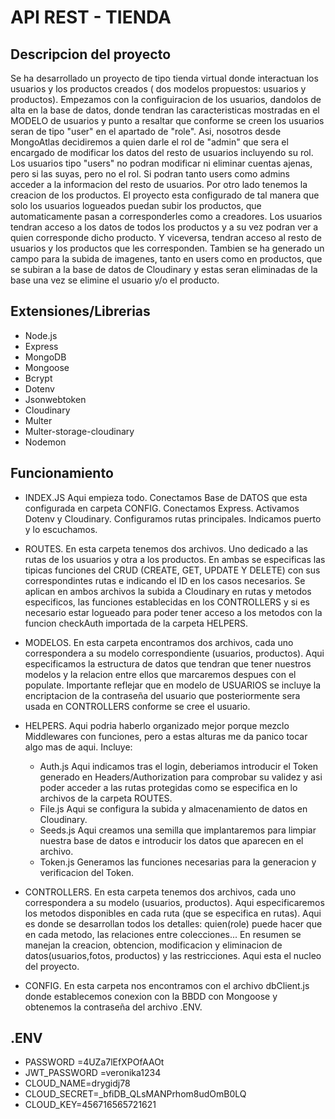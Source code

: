 # API REST - TIENDA
## Descripcion del proyecto

Se ha desarrollado un proyecto de tipo tienda virtual donde interactuan los usuarios y los productos creados ( dos modelos propuestos: usuarios y productos).
Empezamos con la configuiracion de los usuarios, dandolos de alta en la base de datos, donde tendran las caracteristicas mostradas en el MODELO de usuarios y punto a resaltar que conforme se creen los usuarios seran de tipo "user" en el apartado de "role". Asi, nosotros desde MongoAtlas decidiremos a quien darle el rol de "admin" que sera el encargado de modificar los datos del resto de usuarios incluyendo su rol. Los usuarios tipo "users" no podran modificar ni eliminar cuentas ajenas, pero si las suyas, pero no el rol. Si podran tanto users como admins acceder a la informacion del resto de usuarios.
Por otro lado tenemos la creacion de los productos. El proyecto esta configurado de tal manera que solo los usuarios logueados puedan subir los productos, que automaticamente pasan a corresponderles como a creadores.
Los usuarios tendran acceso a los datos de todos los productos y a su vez podran ver a quien corresponde dicho producto. Y viceversa, tendran acceso al resto de usuarios y los productos que les corresponden.
Tambien se ha generado un campo para la subida de imagenes, tanto en users como en productos, que se subiran a la base de datos de Cloudinary y estas seran eliminadas de la base una vez se elimine el usuario y/o el producto.


## Extensiones/Librerias

- Node.js
- Express
- MongoDB
- Mongoose
- Bcrypt
- Dotenv
- Jsonwebtoken
- Cloudinary
- Multer
- Multer-storage-cloudinary
- Nodemon


## Funcionamiento

- INDEX.JS
Aqui empieza todo.
Conectamos Base de DATOS que esta configurada en carpeta CONFIG.
Conectamos Express.
Activamos Dotenv y Cloudinary.
Configuramos rutas principales.
Indicamos puerto y lo escuchamos.

- ROUTES.
En esta carpeta tenemos dos archivos. Uno dedicado a las rutas de los usuarios y otra a los productos. En ambas se especificas las tipicas funciones del CRUD (CREATE, GET, UPDATE Y DELETE) con sus correspondintes rutas e indicando el ID en los casos necesarios. Se aplican en ambos archivos la subida a Cloudinary en rutas y metodos especificos, las funciones establecidas en los CONTROLLERS y si es necesario estar logueado para poder tener acceso a los metodos con la funcion checkAuth importada de la carpeta HELPERS.

- MODELOS.
En esta carpeta encontramos dos archivos, cada uno correspondera a su modelo correspondiente (usuarios, productos). Aqui especificamos la estructura de datos que tendran que tener nuestros modelos y la relacion entre ellos que marcaremos despues con el populate. Importante reflejar que en modelo de USUARIOS se incluye la encriptacion de la contraseña del usuario que posteriormente sera usada en CONTROLLERS conforme se cree el usuario.

- HELPERS.
Aqui podria haberlo organizado mejor porque mezclo Middlewares con funciones, pero a estas alturas me da panico tocar algo mas de aqui. Incluye:

   - Auth.js
     Aqui indicamos tras el login, deberiamos introducir el Token generado en Headers/Authorization para comprobar su validez y asi poder acceder a las rutas protegidas como se especifica en lo archivos de la carpeta ROUTES.
   - File.js
     Aqui se configura la subida y almacenamiento de datos en Cloudinary.
   - Seeds.js
     Aqui creamos una semilla que implantaremos para limpiar nuestra base de datos e introducir los datos que aparecen en el archivo.
   - Token.js
     Generamos las funciones necesarias para la generacion y verificacion del Token.
  

- CONTROLLERS.
En esta carpeta tenemos dos archivos, cada uno correspondera a su modelo (usuarios, productos). Aqui especificaremos los metodos disponibles en cada ruta (que se especifica en rutas). Aqui es donde se desarrollan todos los detalles: quien(role) puede hacer que en cada metodo, las relaciones entre colecciones... En resumen se manejan la creacion, obtencion, modificacion y eliminacion de datos(usuarios,fotos, productos) y las restricciones. Aqui esta el nucleo del proyecto.

- CONFIG.
En esta carpeta nos encontramos con el archivo dbClient.js donde establecemos conexion con la BBDD con Mongoose y obtenemos la contraseña del archivo .ENV.







## .ENV

- PASSWORD =4UZa7lEfXPOfAAOt
- JWT_PASSWORD =veronika1234
- CLOUD_NAME=drygidj78
- CLOUD_SECRET=_bfiDB_QLsMANPrhom8udOmB0LQ
- CLOUD_KEY=456716565721621








